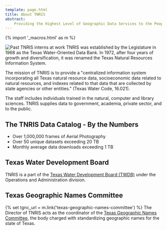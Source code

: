 ```yaml
---
template: page.html
title: About TNRIS
abstract: 
    Providing the Highest Level of Geographic Data Services to the People of Texas
---
```

{% import '_macros.html' as m %}

![Past TNRIS interns at work](images/past_gis.jpg) TNRIS was established by the Legislature in 1968 as the Texas Water-Oriented Data Bank. In 1972, after four years of growth and diversification, it was renamed the Texas Natural Resources Information System. 

The mission of TNRIS is to provide a "centralized information system incorporating all Texas natural resource data, socioeconomic data related to natural resources, and indexes related to that data that are collected by state agencies or other entities." (Texas Water Code, 16.021).

The staff includes individuals trained in the natural, computer and library sciences. TNRIS supplies data to government, academia, private sector, and to the public.

## The TNRIS Data Catalog - By the Numbers

- Over 1,000,000 frames of Aerial Photography
- Over 50 unique datasets exceeding 20 TB
- Monthly average data downloads exceeding 1 TB

## Texas Water Development Board

TNRIS is a part of the [Texas Water Development Board (TWDB)](http://www.twdb.texas.gov) under the Operations and Administration division.

## Texas Geographic Names Committee

{% set tgnc_url = m.link('texas-geographic-names-committee') %}
The Director of TNRIS acts as the coordinator of the [Texas Geographic Names
Committee]({{tgnc_url}}), the body charged with standardizing geographic names
for the state of Texas.

